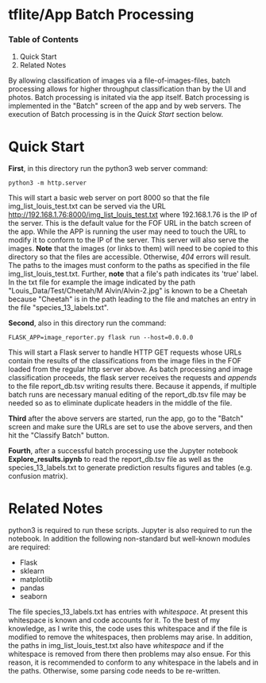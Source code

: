 # tflite/App Batch Processing

### Table of Contents
1. Quick Start
2. Related Notes

By allowing classification of images via a file-of-images-files, batch processing allows for higher throughput classification than by the UI and photos.  Batch processing is initated via the app itself.  Batch processing is implemented in the "Batch" screen of the app and by web servers.  The execution of Batch processing is in the *Quick Start* section below.

# Quick Start

**First**, in this directory run the python3 web server command:
```
python3 -m http.server
```
This will start a basic web server on port 8000 so that the file img_list_louis_test.txt can be served via the URL http://192.168.1.76:8000/img_list_louis_test.txt where 192.168.1.76 is the IP of the server.  This is the default value for the FOF URL in the batch screen of the app.  While the APP is running the user may need to touch the URL to modify it to conform to the IP of the server.  This server will also serve the images.  __Note__ that the images (or links to them) will need to be copied to this directory so that the files are accessible.  Otherwise, *404* errors will result.  The paths to the images must conform to the paths as specified in the file img_list_louis_test.txt.  Further, **note** that a file's path indicates its 'true' label.  In the txt file for example the image indicated by the path "Louis_Data/Test/Cheetah/M Alvin/Alvin-2.jpg" is known to be a Cheetah because "Cheetah" is in the path leading to the file and matches an entry in the file "species_13_labels.txt".

**Second**, also in this directory run the command:
```
FLASK_APP=image_reporter.py flask run --host=0.0.0.0
```
This will start a Flask server to handle HTTP GET requests whose URLs contain the results of the classifications from the image files in the FOF loaded from the regular http server above.  As batch processing and image classification proceeds, the flask server receives the requests and *appends* to the file report_db.tsv writing results there.  Because it appends, if multiple batch runs are necessary manual editing of the report_db.tsv file may be needed so as to eliminate duplicate headers in the middle of the file.

**Third** after the above servers are started, run the app, go to the "Batch" screen and make sure the URLs are set to use the above servers, and then hit the "Classify Batch" button.

**Fourth**, after a successful batch processing use the Jupyter notebook **Explore_results.ipynb** to read the report_db.tsv file as well as the species_13_labels.txt to generate prediction results figures and tables (e.g. confusion matrix).

# Related Notes
python3 is required to run these scripts.  Jupyter is also required to run the notebook.  In addition the following non-standard but well-known modules are required:

* Flask
* sklearn
* matplotlib
* pandas
* seaborn

The file species_13_labels.txt has entries with *whitespace*.  At present this whitespace is known and code accounts for it.  To the best of my knowledge, as I write this, the code uses this whitespace and if the file is modified to remove the whitespaces, then problems may arise.  In addition, the paths in img_list_louis_test.txt also have *whitespace* and if the whitespace is removed from there then problems may also ensue.  For this reason, it is recommended to conform to any whitespace in the labels and in the paths.  Otherwise, some parsing code needs to be re-written.

